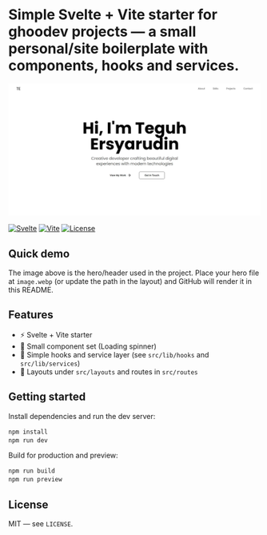 # Simple Svelte + Vite starter for ghoodev projects — a small personal/site boilerplate with components, hooks and services.

![Hero](image.webp)

<!-- Badges -->
[![Svelte](https://img.shields.io/badge/Svelte-FF3E00?style=flat&logo=svelte&logoColor=white)](https://svelte.dev) [![Vite](https://img.shields.io/badge/Vite-646cff?style=flat&logo=vite&logoColor=white)](https://vitejs.dev) [![License](https://img.shields.io/badge/license-MIT-blue.svg)](./LICENSE)

## Quick demo

The image above is the hero/header used in the project. Place your hero file at `image.webp` (or update the path in the layout) and GitHub will render it in this README.

## Features

- ⚡ Svelte + Vite starter
- 🧩 Small component set (Loading spinner)
- 🔌 Simple hooks and service layer (see `src/lib/hooks` and `src/lib/services`)
- 🧭 Layouts under `src/layouts` and routes in `src/routes`

## Getting started

Install dependencies and run the dev server:

```bash
npm install
npm run dev
```

Build for production and preview:

```bash
npm run build
npm run preview
```

## License

MIT — see `LICENSE`.